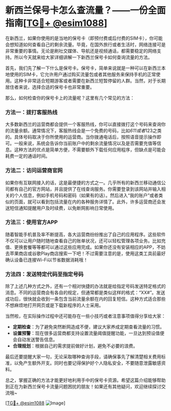 # 新西兰保号卡怎么查流量？——一份全面指南[[TG💪+ @esim1088](https://t.me/s/esim1088)]

在新西兰，如果你使用的是当地的保号卡（即预付费或后付费的SIM卡），你可能会想知道如何查看自己的剩余流量。毕竟，在国外旅行或者生活时，网络连接可是非常重要的事情。无论是刷社交媒体、导航还是视频通话，都需要稳定的网络支持。所以今天就来给大家详细讲解一下新西兰保号卡如何查询流量的方法。

首先，我们先了解一下什么是保号卡。保号卡，简单来说就是一种可以在新西兰本地使用的SIM卡，它允许用户通过购买流量包或者其他服务来保持手机的正常使用。这种卡非常适合短期游客或者需要在新西兰短暂停留的人群。当然，对于长期居住者来说，选择合适的保号卡也非常重要。

那么，如何检查你的保号卡上的流量呢？这里有几个常见的方法：

### 方法一：拨打客服热线

大多数新西兰的运营商都会提供一个客服热线，你可以直接拨打这个号码来查询你的流量余额。通常情况下，客服热线会是一个免费的号码，比如*611或者*123之类的。具体号码取决于你所使用的运营商。当你拨通电话后，按照语音提示操作即可。一般来说，系统会告诉你当前账户中的剩余流量情况以及是否需要充值等信息。这种方法的优点是简单方便，不需要额外下载任何应用程序，但缺点是可能会耗费一定的通话时间。

### 方法二：访问运营商官网

如果你有互联网接入的话，这是最便捷的方式之一。几乎所有的新西兰移动通信公司都有自己的官方网站，并且提供了在线查询服务。你需要登录到该网站并输入相关的个人信息，例如手机号码和密码（如果有的话）。然后进入“我的账户”或者类似的页面，就可以看到包括流量在内的各种服务详情了。此外，许多运营商还会发送短信通知提醒用户及时续费，以免断网影响日常使用。

### 方法三：使用官方APP

随着智能手机普及率不断提高，各大运营商纷纷推出了自己的应用程序。这些软件不仅可以让用户随时随地查看自己的账单状况，还可以轻松管理各项业务。比如充值、更换套餐等等都可以通过这些应用完成。如果你还没有安装相应的APP，不妨去苹果商店或谷歌Play商店搜索一下吧！不过需要注意的是，使用这类工具前最好确认设备已连接Wi-Fi以节省数据消耗哦！

### 方法四：发送特定代码至指定号码

除了上述几种方式之外，还有一个相对快捷的办法就是给指定号码发送特定格式的消息。不同的运营商会有各自的规定，但通常都是类似这样的格式：“XX#”。发送成功后，很快就会收到一条包含当前流量余额在内的回复短信。这种方式适合那些不想麻烦地打开网页或是下载新程序的人士采用。

当然啦，在实际操作过程中还可能存在一些小技巧或者注意事项值得分享给大家：

- **定期检查**：为了避免突然断网造成不便，建议大家养成定期查看流量的习惯。
- **设置预警**：现在很多运营商都支持设置流量阈值提醒功能，一旦达到预设值便会自动发送警告信息。
- **合理规划**：根据自己的需求提前做好计划，避免不必要的浪费。

最后还要提醒大家一句，无论采取哪种查询手段，请确保事先了解清楚相关费用标准，以免产生额外开支。同时也要记得保护好个人隐私安全，不要随意泄露敏感资料。

总之，掌握正确的方法才能更好地利用手中的保号卡资源。希望这篇介绍能够帮助到正在为新西兰保号卡流量问题困扰的朋友！如果还有其他疑问，欢迎继续探讨交流哦~

[[TG💪+ @esim1088](https://t.me/s/esim1088) ![Image](https://i.postimg.cc/4NQfJmqS/Snipaste-2025-05-13-00-14-12.png)]